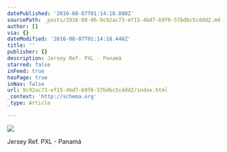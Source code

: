 ```yaml
---
datePublished: '2016-08-07T01:14:18.880Z'
sourcePath: _posts/2016-08-06-9c92ac73-ef15-4bd7-b9f6-57bdbc5cddd2.md
author: []
via: {}
dateModified: '2016-08-07T01:14:18.446Z'
title: ''
publisher: {}
description: Jersey Ref. PXL - Panamá
starred: false
inFeed: true
hasPage: true
inNav: false
url: 9c92ac73-ef15-4bd7-b9f6-57bdbc5cddd2/index.html
_context: 'http://schema.org'
_type: Article

---
```

![](https://the-grid-user-content.s3-us-west-2.amazonaws.com/4546fc28-1c33-4349-8d16-588254de294c.jpg)

Jersey Ref. PXL - Panamá
